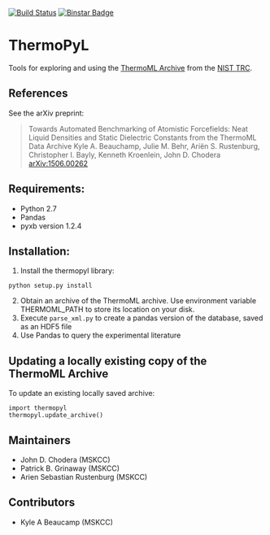 [![Build Status](https://travis-ci.org/choderalab/thermopyl.png)](https://travis-ci.org/choderalab/thermopyl)
[![Binstar Badge](https://binstar.org/omnia/thermopyl/badges/version.svg)](https://binstar.org/omnia/thermopyl)

ThermoPyL
=========

Tools for exploring and using the [ThermoML Archive](http://trc.nist.gov/ThermoML.html) from the [NIST TRC](http://trc.nist.gov).

## References

See the arXiv preprint:
> Towards Automated Benchmarking of Atomistic Forcefields: Neat Liquid Densities and Static Dielectric Constants from the ThermoML Data Archive
> Kyle A. Beauchamp, Julie M. Behr, Ariën S. Rustenburg, Christopher I. Bayly, Kenneth Kroenlein, John D. Chodera
> [arXiv:1506.00262](arXiv:1506.00262)

## Requirements:
* Python 2.7
* Pandas
* pyxb version 1.2.4

## Installation:
1.  Install the thermopyl library:
```
python setup.py install
```
2.  Obtain an archive of the ThermoML archive.  Use environment variable THERMOML_PATH to store its location on your disk.
2.  Execute `parse_xml.py` to create a pandas version of the database, saved as an HDF5 file
3.  Use Pandas to query the experimental literature

## Updating a locally existing copy of the ThermoML Archive

To update an existing locally saved archive:
```
import thermopyl
thermopyl.update_archive()
```

Maintainers
-----------

* John D. Chodera (MSKCC)
* Patrick B. Grinaway (MSKCC)
* Arien Sebastian Rustenburg (MSKCC)

Contributors
------------

* Kyle A Beaucamp (MSKCC)
